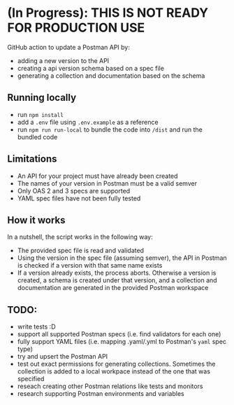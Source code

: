 # (In Progress): THIS IS NOT READY FOR PRODUCTION USE

GitHub action to update a Postman API by:
 - adding a new version to the API
 - creating a api version schema based on a spec file
 - generating a collection and documentation based on the schema

## Running locally
- run `npm install`
- add a `.env` file using `.env.example` as a reference
- run `npm run run-local` to bundle the code into `/dist` and run the bundled code

## Limitations
- An API for your project must have already been created
- The names of your version in Postman must be a valid semver
- Only OAS 2 and 3 specs are supported
- YAML spec files have not been fully tested

## How it works

In a nutshell, the script works in the following way:
- The provided spec file is read and validated
- Using the version in the spec file (assuming semver), the API in Postman is checked if a version with that same name exists
- If a version already exists, the process aborts. Otherwise a version is created, a schema is created under that version, and a collection and documentation are generated in the provided Postman workspace

## TODO:
- write tests :D
- support all supported Postman specs (i.e. find validators for each one)
- fully support YAML files (i.e. mapping .yaml/.yml to Postman's `yaml` spec type)
- try and upsert the Postman API
- test out exact permissions for generating collections. Sometimes the collection is added to a local workpace instead of the one that was specified
- reseach creating other Postman relations like tests and monitors
- research supporting Postman environments and variables